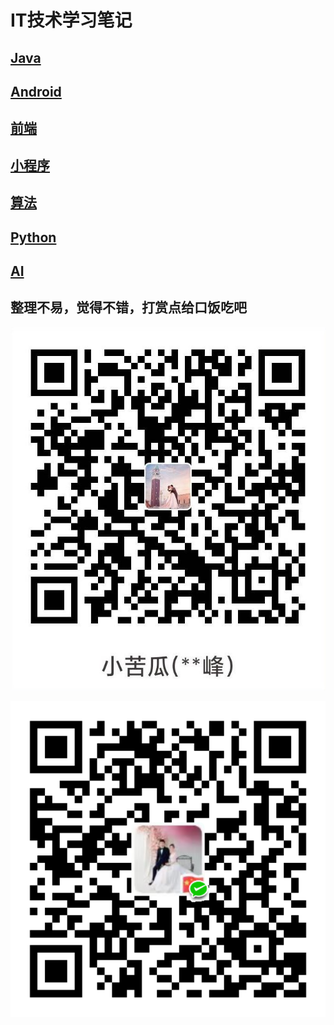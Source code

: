 # IT技术学习笔记
## [Java](https://github.com/chaofengliu/FuckingTheCode/tree/main/Java)

## [Android](https://github.com/chaofengliu/FuckingTheCode/tree/main/Android)

## [前端](https://github.com/chaofengliu/FuckingTheCode/tree/main/%E5%89%8D%E7%AB%AF)

## [小程序](https://github.com/chaofengliu/FuckingTheCode/tree/main/%E5%B0%8F%E7%A8%8B%E5%BA%8F)

## [算法](https://github.com/chaofengliu/FuckingTheCode/tree/main/%E7%AE%97%E6%B3%95)

## [Python](https://github.com/chaofengliu/FuckingTheCode/tree/main/Python)

## [AI](https://github.com/chaofengliu/FuckingTheCode/tree/main/AI)



## 整理不易，觉得不错，打赏点给口饭吃吧

![支付宝](https://github.com/chaofengliu/FuckingTheCode/blob/main/alipay.jpg)

![微信](https://github.com/chaofengliu/FuckingTheCode/blob/main/wechat.png)